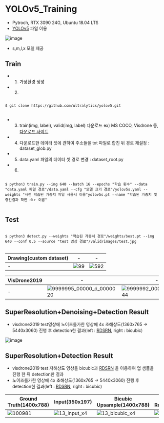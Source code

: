 # YOLOv5_Training
  * Pytroch, RTX 3090 24G, Ubuntu 18.04 LTS
  * [YOLOv5](https://github.com/ultralytics/yolov5) 파일 이용

![image](https://user-images.githubusercontent.com/61686244/132514416-5ea0fea6-95c8-4c06-bfcb-c35cbc903537.png)

 * s,m,l,x 모델 제공 

Train
-----
 * 1) 가상환경 생성
 * 2) 
<pre>
<code>
$ git clone https://github.com/ultralytics/yolov5.git
</code>
</pre>
  * 3) train(img, label), valid(img, label) 다운로드 ex) MS COCO, Visdrone 등, [다운로드 사이트](https://roboflow.com/)
  * 4) 다운로드한 데이터 셋에 관하여 주소들을 txt 파일로 합친 뒤 경로 재설정 : dataset_glob.py
  * 5) data.yaml 파일의 데이터 셋 경로 변경 : dataset_root.py
  * 6)
<pre>
<code>
$ python3 train.py --img 640 --batch 16 --epochs "학습 횟수" --data "data.yaml 파일 경로"/data.yaml --cfg "모델 크기 경로"/yolov5s.yaml --weights "사전 학습된 가중치 파일 사용시 이용"yolov5s.pt --name "학습된 가중치 및 중간결과 확인 dir 이름"
</code>
</pre>

Test
----
<pre>
<code>
$ python3 detect.py --weights "학습된 가중치 경로"/weights/best.pt --img 640 --conf 0.5 --source "test 영상 경로"/valid/images/test.jpg
</code>
</pre>


|Drawing(custom dataset)|-|-|
|-----------------------|-|-|
|-|![99](https://user-images.githubusercontent.com/61686244/132516012-19659e4e-dc43-4cb6-aae9-c7c43b803c45.png)|![592](https://user-images.githubusercontent.com/61686244/132516433-70dae165-daba-40b0-924b-e91cfd9bddc4.png)|

|VisDrone2019|-|-|-|
|------------|-|-|-|
|-|![9999995_00000_d_0000020](https://user-images.githubusercontent.com/61686244/132609330-10724e7f-4ac2-46ae-b330-8698dda3074e.jpg)|![9999992_00000_d_0000044](https://user-images.githubusercontent.com/61686244/132609455-a845f87f-9242-4ee0-af95-52f13274cc80.jpg)|![9999983_00000_d_0000152](https://user-images.githubusercontent.com/61686244/132609607-3cf9003e-4177-480b-9cd7-fd96dec7a90c.jpg)|

SuperResolution+Denoising+Detection Result
------------------------------------------

 * visdrone2019 test영상에 노이즈를가한 영상에 4x 초해상도(1360x765 -> 5440x3060) 진행 후 detection한 결과(left : [RDSRN](https://github.com/HEEJOWOO/RDSRN), right : bicubic)

![image](https://user-images.githubusercontent.com/61686244/132610308-23e117d8-97de-4cfb-86d2-985efce385a2.png)


SuperResolution+Detection Result
------------------------------------------

* visdrone2019 test 저해상도 영상을 bicubic과 [RDSRN](https://github.com/HEEJOWOO/RDSRN) 을 이용하여 업 샘플을 진행 한 뒤 detection한 결과
* 노이즈를가한 영상에 4x 초해상도(1360x765 -> 5440x3060) 진행 후 detection한 결과(left : [RDSRN](https://github.com/HEEJOWOO/RDSRN), right : bicubic)

|Ground Truth(1400x788)|Input(350x197)|Bicubic Upsample(1400x788)|Super Resolution(1400x788)|
|-----------------------|-------------|--------------------------|--------------------------|
|![100981](https://user-images.githubusercontent.com/61686244/132611822-f2499571-eb40-4da3-969e-fb5ff5092d24.png)|![13_input_x4](https://user-images.githubusercontent.com/61686244/132611811-9d2426ed-c228-4cc6-b7b6-492e7d01d896.png)|![13_bicubic_x4](https://user-images.githubusercontent.com/61686244/132611759-56124e02-1851-4bd5-b201-4836d5877d0f.png)|![13_SR_x4](https://user-images.githubusercontent.com/61686244/132611739-8326de56-9ec9-4d97-96d2-5c28668b16f5.png)|



